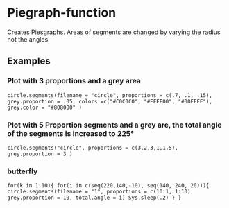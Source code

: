 # Piegraph-function
Creates Piesgraphs. Areas of segments are changed by varying the radius not the angles.

## Examples
### Plot with 3 proportions and a grey area
`circle.segments(filename = "circle", proportions = c(.7, .1, .15), grey.proportion = .05, colors =c("#C0C0C0", "#FFFF00", "#00FFFF"), grey.color = "#808000" ) `
### Plot with 5 Proportion segments and a grey are, the total angle of the segments is increased to 225°
`circle.segments("circle", proportions = c(3,2,3,1,1.5), grey.proportion = 3 )`
### butterfly
 `for(k in 1:10){
   for(i in c(seq(220,140,-10), seq(140, 240, 20))){
     circle.segments(filename = "1", proportions = c(10:1, 1:10), grey.proportion = 10, total.angle = i)
     Sys.sleep(.2)
   }
 } `
 
 
